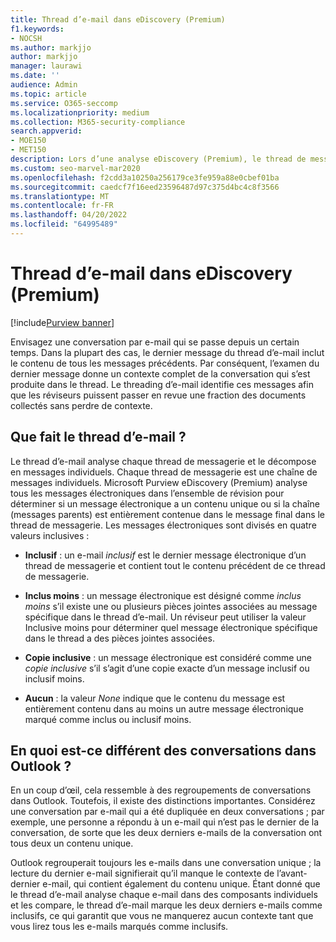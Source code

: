 ```yaml
---
title: Thread d’e-mail dans eDiscovery (Premium)
f1.keywords:
- NOCSH
ms.author: markjjo
author: markjjo
manager: laurawi
ms.date: ''
audience: Admin
ms.topic: article
ms.service: O365-seccomp
ms.localizationpriority: medium
ms.collection: M365-security-compliance
search.appverid:
- MOE150
- MET150
description: Lors d’une analyse eDiscovery (Premium), le thread de messagerie analyse une conversation e-mail et sépare chaque message en différentes catégories.
ms.custom: seo-marvel-mar2020
ms.openlocfilehash: f2cdd3a10250a256179ce3fe959a88e0cbef01ba
ms.sourcegitcommit: caedcf7f16eed23596487d97c375d4bc4c8f3566
ms.translationtype: MT
ms.contentlocale: fr-FR
ms.lasthandoff: 04/20/2022
ms.locfileid: "64995489"
---
```

# <a name="email-threading-in-ediscovery-premium"></a>Thread d’e-mail dans eDiscovery (Premium)

[!include[Purview banner](../includes/purview-rebrand-banner.md)]

Envisagez une conversation par e-mail qui se passe depuis un certain temps. Dans la plupart des cas, le dernier message du thread d’e-mail inclut le contenu de tous les messages précédents. Par conséquent, l’examen du dernier message donne un contexte complet de la conversation qui s’est produite dans le thread. Le threading d’e-mail identifie ces messages afin que les réviseurs puissent passer en revue une fraction des documents collectés sans perdre de contexte.

## <a name="what-does-email-threading-do"></a>Que fait le thread d’e-mail ?

Le thread d’e-mail analyse chaque thread de messagerie et le décompose en messages individuels. Chaque thread de messagerie est une chaîne de messages individuels. Microsoft Purview eDiscovery (Premium) analyse tous les messages électroniques dans l’ensemble de révision pour déterminer si un message électronique a un contenu unique ou si la chaîne (messages parents) est entièrement contenue dans le message final dans le thread de messagerie. Les messages électroniques sont divisés en quatre valeurs inclusives :

- **Inclusif** : un e-mail *inclusif* est le dernier message électronique d’un thread de messagerie et contient tout le contenu précédent de ce thread de messagerie.

- **Inclus moins** : un message électronique est désigné comme *inclus moins* s’il existe une ou plusieurs pièces jointes associées au message spécifique dans le thread d’e-mail. Un réviseur peut utiliser la valeur Inclusive moins pour déterminer quel message électronique spécifique dans le thread a des pièces jointes associées. 

- **Copie inclusive** : un message électronique est considéré comme une *copie inclusive* s’il s’agit d’une copie exacte d’un message inclusif ou inclusif moins. 

- **Aucun** : la valeur *None* indique que le contenu du message est entièrement contenu dans au moins un autre message électronique marqué comme inclus ou inclusif moins.

## <a name="how-is-it-different-from-conversations-in-outlook"></a>En quoi est-ce différent des conversations dans Outlook ?

En un coup d’œil, cela ressemble à des regroupements de conversations dans Outlook. Toutefois, il existe des distinctions importantes. Considérez une conversation par e-mail qui a été dupliquée en deux conversations ; par exemple, une personne a répondu à un e-mail qui n’est pas le dernier de la conversation, de sorte que les deux derniers e-mails de la conversation ont tous deux un contenu unique.

Outlook regrouperait toujours les e-mails dans une conversation unique ; la lecture du dernier e-mail signifierait qu’il manque le contexte de l’avant-dernier e-mail, qui contient également du contenu unique. Étant donné que le thread d’e-mail analyse chaque e-mail dans des composants individuels et les compare, le thread d’e-mail marque les deux derniers e-mails comme inclusifs, ce qui garantit que vous ne manquerez aucun contexte tant que vous lirez tous les e-mails marqués comme inclusifs.
